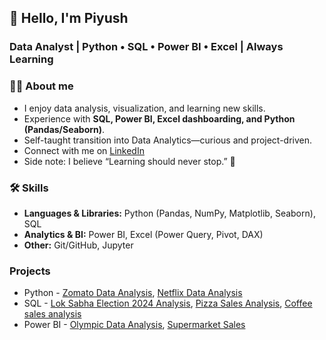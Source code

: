 ## 👋 Hello, I'm Piyush

### Data Analyst | Python • SQL • Power BI • Excel | Always Learning

### 🧑‍💻 About me
- I enjoy data analysis, visualization, and learning new skills.
- Experience with **SQL, Power BI, Excel dashboarding, and Python (Pandas/Seaborn)**.
- Self-taught transition into Data Analytics—curious and project-driven.
- Connect with me on [LinkedIn](https://www.linkedin.com/in/piyush-sharma-033029324/)
- Side note: I believe “Learning should never stop.” 🚀

### 🛠️ Skills
- **Languages & Libraries:** Python (Pandas, NumPy, Matplotlib, Seaborn), SQL  
- **Analytics & BI:** Power BI, Excel (Power Query, Pivot, DAX)  
- **Other:** Git/GitHub, Jupyter

### Projects
- Python - [Zomato Data Analysis](https://github.com/Piyush802/Zomato-Data-Analysis), [Netflix Data Analysis](https://github.com/Piyush802/Netflix-Data-Analysis-Project)
- SQL - [Lok Sabha Election 2024 Analysis](https://github.com/Piyush802/Lok_Sabha_ELection_2024_Result_Analysis), [Pizza Sales Analysis](https://github.com/Piyush802/Pizza_sales_data_analysis), [Coffee sales analysis](https://github.com/Piyush802/Coffee_sales_data_analysis)
- Power BI - [Olympic Data Analysis](https://github.com/Piyush802/Olympics_analysis_dashboard), [Supermarket Sales](https://github.com/Piyush802/Supermarket_Grocery_data_analysis)
